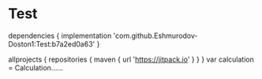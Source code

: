 # Test

dependencies {
implementation 'com.github.Eshmurodov-Doston1:Test:b7a2ed0a63'
}

allprojects {
    repositories {
maven { url 'https://jitpack.io' }
  }
}
var calculation = Calculation......
